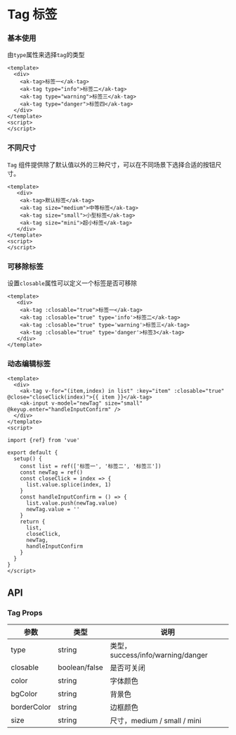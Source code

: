 # Tag 标签

### 基本使用

由`type`属性来选择`tag`的类型

```vue demo
<template>
  <div>
    <ak-tag>标签一</ak-tag>
    <ak-tag type="info">标签二</ak-tag>
    <ak-tag type="warning">标签三</ak-tag>
    <ak-tag type="danger">标签四</ak-tag>
  </div>
</template>
<script>
</script>

```

### 不同尺寸

`Tag` 组件提供除了默认值以外的三种尺寸，可以在不同场景下选择合适的按钮尺寸。

```vue demo
<template>
   <div>
    <ak-tag>默认标签</ak-tag>
    <ak-tag size="medium">中等标签</ak-tag>
    <ak-tag size="small">小型标签</ak-tag>
    <ak-tag size="mini">超小标签</ak-tag>
   </div>
</template>
<script>
</script>
```

### 可移除标签

设置`closable`属性可以定义一个标签是否可移除

```vue demo
<template>
   <div>
    <ak-tag :closable="true">标签一</ak-tag>
    <ak-tag :closable="true" type='info'>标签二</ak-tag>
    <ak-tag :closable="true" type='warning'>标签三</ak-tag>
    <ak-tag :closable="true" type='danger'>标签3</ak-tag>
   </div>
</template>
```

### 动态编辑标签

```vue demo
<template>
  <div>
    <ak-tag v-for="(item,index) in list" :key="item" :closable="true" @close="closeClick(index)">{{ item }}</ak-tag>
    <ak-input v-model="newTag" size="small" @keyup.enter="handleInputConfirm" />
  </div>
</template>
<script>

import {ref} from 'vue'

export default {
  setup() {
    const list = ref(['标签一', '标签二', '标签三'])
    const newTag = ref()
    const closeClick = index => {
      list.value.splice(index, 1)
    }
    const handleInputConfirm = () => {
      list.value.push(newTag.value)
      newTag.value = ''
    }
    return {
      list,
      closeClick,
      newTag,
      handleInputConfirm
    }
  }
}
</script>
```

## API

### Tag Props

|参数|类型|说明|
|----------|--------------|--------|
|type           | string         |类型，success/info/warning/danger|
|closable       | boolean/false  |是否可关闭|
|color          | string         |字体颜色|
|bgColor        | string         |背景色|
|borderColor    | string         |边框颜色|
|size           | string         |尺寸，medium / small / mini|
